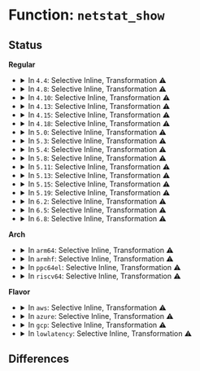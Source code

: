 # Function: <code>netstat_show</code>

## Status
<b>Regular</b>
<ul>
<li>
<details>
<summary>In <code>4.4</code>: Selective Inline, Transformation ⚠️</summary>

**Collision:** Unique Static

**Inline:** Selective

**Transformation:** True

**Instances:**

```
In net/core/net-sysfs.c (ffffffff81736570)
Location: net/core/net-sysfs.c:522
Inline: True
Direct callers:
  - net/core/net-sysfs.c:tx_compressed_show
  - net/core/net-sysfs.c:rx_compressed_show
  - net/core/net-sysfs.c:tx_window_errors_show
  - net/core/net-sysfs.c:tx_heartbeat_errors_show
  - net/core/net-sysfs.c:tx_fifo_errors_show
  - net/core/net-sysfs.c:tx_carrier_errors_show
  - net/core/net-sysfs.c:tx_aborted_errors_show
  - net/core/net-sysfs.c:rx_missed_errors_show
  - net/core/net-sysfs.c:rx_fifo_errors_show
  - net/core/net-sysfs.c:rx_frame_errors_show
  - net/core/net-sysfs.c:rx_crc_errors_show
  - net/core/net-sysfs.c:rx_over_errors_show
  - net/core/net-sysfs.c:rx_length_errors_show
  - net/core/net-sysfs.c:collisions_show
  - net/core/net-sysfs.c:multicast_show
  - net/core/net-sysfs.c:tx_dropped_show
  - net/core/net-sysfs.c:rx_dropped_show
  - net/core/net-sysfs.c:tx_errors_show
  - net/core/net-sysfs.c:rx_errors_show
  - net/core/net-sysfs.c:tx_bytes_show
  - net/core/net-sysfs.c:rx_bytes_show
  - net/core/net-sysfs.c:tx_packets_show
  - net/core/net-sysfs.c:rx_packets_show
```
**Symbols:**

```
ffffffff81736570-ffffffff81736637: netstat_show.isra.21 (STB_LOCAL)
```
</details>
</li>
<li>
<details>
<summary>In <code>4.8</code>: Selective Inline, Transformation ⚠️</summary>

**Collision:** Unique Static

**Inline:** Selective

**Transformation:** True

**Instances:**

```
In net/core/net-sysfs.c (ffffffff817a2720)
Location: net/core/net-sysfs.c:539
Inline: True
Direct callers:
  - net/core/net-sysfs.c:rx_nohandler_show
  - net/core/net-sysfs.c:tx_compressed_show
  - net/core/net-sysfs.c:rx_compressed_show
  - net/core/net-sysfs.c:tx_window_errors_show
  - net/core/net-sysfs.c:tx_heartbeat_errors_show
  - net/core/net-sysfs.c:tx_fifo_errors_show
  - net/core/net-sysfs.c:tx_carrier_errors_show
  - net/core/net-sysfs.c:tx_aborted_errors_show
  - net/core/net-sysfs.c:rx_missed_errors_show
  - net/core/net-sysfs.c:rx_fifo_errors_show
  - net/core/net-sysfs.c:rx_frame_errors_show
  - net/core/net-sysfs.c:rx_crc_errors_show
  - net/core/net-sysfs.c:rx_over_errors_show
  - net/core/net-sysfs.c:rx_length_errors_show
  - net/core/net-sysfs.c:collisions_show
  - net/core/net-sysfs.c:multicast_show
  - net/core/net-sysfs.c:tx_dropped_show
  - net/core/net-sysfs.c:rx_dropped_show
  - net/core/net-sysfs.c:tx_errors_show
  - net/core/net-sysfs.c:rx_errors_show
  - net/core/net-sysfs.c:tx_bytes_show
  - net/core/net-sysfs.c:rx_bytes_show
  - net/core/net-sysfs.c:tx_packets_show
  - net/core/net-sysfs.c:rx_packets_show
```
**Symbols:**

```
ffffffff817a2720-ffffffff817a27e7: netstat_show.isra.19 (STB_LOCAL)
```
</details>
</li>
<li>
<details>
<summary>In <code>4.10</code>: Selective Inline, Transformation ⚠️</summary>

**Collision:** Unique Static

**Inline:** Selective

**Transformation:** True

**Instances:**

```
In net/core/net-sysfs.c (ffffffff817d1140)
Location: net/core/net-sysfs.c:539
Inline: True
Direct callers:
  - net/core/net-sysfs.c:rx_nohandler_show
  - net/core/net-sysfs.c:tx_compressed_show
  - net/core/net-sysfs.c:rx_compressed_show
  - net/core/net-sysfs.c:tx_window_errors_show
  - net/core/net-sysfs.c:tx_heartbeat_errors_show
  - net/core/net-sysfs.c:tx_fifo_errors_show
  - net/core/net-sysfs.c:tx_carrier_errors_show
  - net/core/net-sysfs.c:tx_aborted_errors_show
  - net/core/net-sysfs.c:rx_missed_errors_show
  - net/core/net-sysfs.c:rx_fifo_errors_show
  - net/core/net-sysfs.c:rx_frame_errors_show
  - net/core/net-sysfs.c:rx_crc_errors_show
  - net/core/net-sysfs.c:rx_over_errors_show
  - net/core/net-sysfs.c:rx_length_errors_show
  - net/core/net-sysfs.c:collisions_show
  - net/core/net-sysfs.c:multicast_show
  - net/core/net-sysfs.c:tx_dropped_show
  - net/core/net-sysfs.c:rx_dropped_show
  - net/core/net-sysfs.c:tx_errors_show
  - net/core/net-sysfs.c:rx_errors_show
  - net/core/net-sysfs.c:tx_bytes_show
  - net/core/net-sysfs.c:rx_bytes_show
  - net/core/net-sysfs.c:tx_packets_show
  - net/core/net-sysfs.c:rx_packets_show
```
**Symbols:**

```
ffffffff817d1140-ffffffff817d1207: netstat_show.isra.16 (STB_LOCAL)
```
</details>
</li>
<li>
<details>
<summary>In <code>4.13</code>: Selective Inline, Transformation ⚠️</summary>

**Collision:** Unique Static

**Inline:** Selective

**Transformation:** True

**Instances:**

```
In net/core/net-sysfs.c (ffffffff817f0540)
Location: net/core/net-sysfs.c:544
Inline: True
Direct callers:
  - net/core/net-sysfs.c:rx_nohandler_show
  - net/core/net-sysfs.c:tx_compressed_show
  - net/core/net-sysfs.c:rx_compressed_show
  - net/core/net-sysfs.c:tx_window_errors_show
  - net/core/net-sysfs.c:tx_heartbeat_errors_show
  - net/core/net-sysfs.c:tx_fifo_errors_show
  - net/core/net-sysfs.c:tx_carrier_errors_show
  - net/core/net-sysfs.c:tx_aborted_errors_show
  - net/core/net-sysfs.c:rx_missed_errors_show
  - net/core/net-sysfs.c:rx_fifo_errors_show
  - net/core/net-sysfs.c:rx_frame_errors_show
  - net/core/net-sysfs.c:rx_crc_errors_show
  - net/core/net-sysfs.c:rx_over_errors_show
  - net/core/net-sysfs.c:rx_length_errors_show
  - net/core/net-sysfs.c:collisions_show
  - net/core/net-sysfs.c:multicast_show
  - net/core/net-sysfs.c:tx_dropped_show
  - net/core/net-sysfs.c:rx_dropped_show
  - net/core/net-sysfs.c:tx_errors_show
  - net/core/net-sysfs.c:rx_errors_show
  - net/core/net-sysfs.c:tx_bytes_show
  - net/core/net-sysfs.c:rx_bytes_show
  - net/core/net-sysfs.c:tx_packets_show
  - net/core/net-sysfs.c:rx_packets_show
```
**Symbols:**

```
ffffffff817f0540-ffffffff817f05e4: netstat_show.isra.16 (STB_LOCAL)
```
</details>
</li>
<li>
<details>
<summary>In <code>4.15</code>: Selective Inline, Transformation ⚠️</summary>

**Collision:** Unique Static

**Inline:** Selective

**Transformation:** True

**Instances:**

```
In net/core/net-sysfs.c (ffffffff8186bb40)
Location: net/core/net-sysfs.c:555
Inline: True
Direct callers:
  - net/core/net-sysfs.c:rx_nohandler_show
  - net/core/net-sysfs.c:tx_compressed_show
  - net/core/net-sysfs.c:rx_compressed_show
  - net/core/net-sysfs.c:tx_window_errors_show
  - net/core/net-sysfs.c:tx_heartbeat_errors_show
  - net/core/net-sysfs.c:tx_fifo_errors_show
  - net/core/net-sysfs.c:tx_carrier_errors_show
  - net/core/net-sysfs.c:tx_aborted_errors_show
  - net/core/net-sysfs.c:rx_missed_errors_show
  - net/core/net-sysfs.c:rx_fifo_errors_show
  - net/core/net-sysfs.c:rx_frame_errors_show
  - net/core/net-sysfs.c:rx_crc_errors_show
  - net/core/net-sysfs.c:rx_over_errors_show
  - net/core/net-sysfs.c:rx_length_errors_show
  - net/core/net-sysfs.c:collisions_show
  - net/core/net-sysfs.c:multicast_show
  - net/core/net-sysfs.c:tx_dropped_show
  - net/core/net-sysfs.c:rx_dropped_show
  - net/core/net-sysfs.c:tx_errors_show
  - net/core/net-sysfs.c:rx_errors_show
  - net/core/net-sysfs.c:tx_bytes_show
  - net/core/net-sysfs.c:rx_bytes_show
  - net/core/net-sysfs.c:tx_packets_show
  - net/core/net-sysfs.c:rx_packets_show
```
**Symbols:**

```
ffffffff8186bb40-ffffffff8186bbe4: netstat_show.isra.15 (STB_LOCAL)
```
</details>
</li>
<li>
<details>
<summary>In <code>4.18</code>: Selective Inline, Transformation ⚠️</summary>

**Collision:** Unique Static

**Inline:** Selective

**Transformation:** True

**Instances:**

```
In net/core/net-sysfs.c (ffffffff818bc2b0)
Location: net/core/net-sysfs.c:555
Inline: True
Direct callers:
  - net/core/net-sysfs.c:rx_nohandler_show
  - net/core/net-sysfs.c:tx_compressed_show
  - net/core/net-sysfs.c:rx_compressed_show
  - net/core/net-sysfs.c:tx_window_errors_show
  - net/core/net-sysfs.c:tx_heartbeat_errors_show
  - net/core/net-sysfs.c:tx_fifo_errors_show
  - net/core/net-sysfs.c:tx_carrier_errors_show
  - net/core/net-sysfs.c:tx_aborted_errors_show
  - net/core/net-sysfs.c:rx_missed_errors_show
  - net/core/net-sysfs.c:rx_fifo_errors_show
  - net/core/net-sysfs.c:rx_frame_errors_show
  - net/core/net-sysfs.c:rx_crc_errors_show
  - net/core/net-sysfs.c:rx_over_errors_show
  - net/core/net-sysfs.c:rx_length_errors_show
  - net/core/net-sysfs.c:collisions_show
  - net/core/net-sysfs.c:multicast_show
  - net/core/net-sysfs.c:tx_dropped_show
  - net/core/net-sysfs.c:rx_dropped_show
  - net/core/net-sysfs.c:tx_errors_show
  - net/core/net-sysfs.c:rx_errors_show
  - net/core/net-sysfs.c:tx_bytes_show
  - net/core/net-sysfs.c:rx_bytes_show
  - net/core/net-sysfs.c:tx_packets_show
  - net/core/net-sysfs.c:rx_packets_show
```
**Symbols:**

```
ffffffff818bc2b0-ffffffff818bc354: netstat_show.isra.18 (STB_LOCAL)
```
</details>
</li>
<li>
<details>
<summary>In <code>5.0</code>: Selective Inline, Transformation ⚠️</summary>

**Collision:** Unique Static

**Inline:** Selective

**Transformation:** True

**Instances:**

```
In net/core/net-sysfs.c (ffffffff818e3410)
Location: net/core/net-sysfs.c:556
Inline: True
Direct callers:
  - net/core/net-sysfs.c:rx_nohandler_show
  - net/core/net-sysfs.c:tx_compressed_show
  - net/core/net-sysfs.c:rx_compressed_show
  - net/core/net-sysfs.c:tx_window_errors_show
  - net/core/net-sysfs.c:tx_heartbeat_errors_show
  - net/core/net-sysfs.c:tx_fifo_errors_show
  - net/core/net-sysfs.c:tx_carrier_errors_show
  - net/core/net-sysfs.c:tx_aborted_errors_show
  - net/core/net-sysfs.c:rx_missed_errors_show
  - net/core/net-sysfs.c:rx_fifo_errors_show
  - net/core/net-sysfs.c:rx_frame_errors_show
  - net/core/net-sysfs.c:rx_crc_errors_show
  - net/core/net-sysfs.c:rx_over_errors_show
  - net/core/net-sysfs.c:rx_length_errors_show
  - net/core/net-sysfs.c:collisions_show
  - net/core/net-sysfs.c:multicast_show
  - net/core/net-sysfs.c:tx_dropped_show
  - net/core/net-sysfs.c:rx_dropped_show
  - net/core/net-sysfs.c:tx_errors_show
  - net/core/net-sysfs.c:rx_errors_show
  - net/core/net-sysfs.c:tx_bytes_show
  - net/core/net-sysfs.c:rx_bytes_show
  - net/core/net-sysfs.c:tx_packets_show
  - net/core/net-sysfs.c:rx_packets_show
```
**Symbols:**

```
ffffffff818e3410-ffffffff818e34b4: netstat_show.isra.21 (STB_LOCAL)
```
</details>
</li>
<li>
<details>
<summary>In <code>5.3</code>: Selective Inline, Transformation ⚠️</summary>

**Collision:** Unique Static

**Inline:** Selective

**Transformation:** True

**Instances:**

```
In net/core/net-sysfs.c (0)
Location: net/core/net-sysfs.c:546
Inline: True
Direct callers:
  - net/core/net-sysfs.c:rx_nohandler_show
  - net/core/net-sysfs.c:tx_compressed_show
  - net/core/net-sysfs.c:rx_compressed_show
  - net/core/net-sysfs.c:tx_window_errors_show
  - net/core/net-sysfs.c:tx_heartbeat_errors_show
  - net/core/net-sysfs.c:tx_fifo_errors_show
  - net/core/net-sysfs.c:tx_carrier_errors_show
  - net/core/net-sysfs.c:tx_aborted_errors_show
  - net/core/net-sysfs.c:rx_missed_errors_show
  - net/core/net-sysfs.c:rx_fifo_errors_show
  - net/core/net-sysfs.c:rx_frame_errors_show
  - net/core/net-sysfs.c:rx_crc_errors_show
  - net/core/net-sysfs.c:rx_over_errors_show
  - net/core/net-sysfs.c:rx_length_errors_show
  - net/core/net-sysfs.c:collisions_show
  - net/core/net-sysfs.c:multicast_show
  - net/core/net-sysfs.c:tx_dropped_show
  - net/core/net-sysfs.c:rx_dropped_show
  - net/core/net-sysfs.c:tx_errors_show
  - net/core/net-sysfs.c:rx_errors_show
  - net/core/net-sysfs.c:tx_bytes_show
  - net/core/net-sysfs.c:rx_bytes_show
  - net/core/net-sysfs.c:tx_packets_show
  - net/core/net-sysfs.c:rx_packets_show
```
**Symbols:**

```
ffffffff81932ac0-ffffffff81932b7e: netstat_show.isra.0 (STB_LOCAL)
ffffffff819340d8-ffffffff819340eb: netstat_show.isra.0.cold (STB_LOCAL)
```
</details>
</li>
<li>
<details>
<summary>In <code>5.4</code>: Selective Inline, Transformation ⚠️</summary>

**Collision:** Unique Static

**Inline:** Selective

**Transformation:** True

**Instances:**

```
In net/core/net-sysfs.c (ffffffff81965600)
Location: net/core/net-sysfs.c:546
Inline: True
Direct callers:
  - net/core/net-sysfs.c:rx_nohandler_show
  - net/core/net-sysfs.c:tx_compressed_show
  - net/core/net-sysfs.c:rx_compressed_show
  - net/core/net-sysfs.c:tx_window_errors_show
  - net/core/net-sysfs.c:tx_heartbeat_errors_show
  - net/core/net-sysfs.c:tx_fifo_errors_show
  - net/core/net-sysfs.c:tx_carrier_errors_show
  - net/core/net-sysfs.c:tx_aborted_errors_show
  - net/core/net-sysfs.c:rx_missed_errors_show
  - net/core/net-sysfs.c:rx_fifo_errors_show
  - net/core/net-sysfs.c:rx_frame_errors_show
  - net/core/net-sysfs.c:rx_crc_errors_show
  - net/core/net-sysfs.c:rx_over_errors_show
  - net/core/net-sysfs.c:rx_length_errors_show
  - net/core/net-sysfs.c:collisions_show
  - net/core/net-sysfs.c:multicast_show
  - net/core/net-sysfs.c:tx_dropped_show
  - net/core/net-sysfs.c:rx_dropped_show
  - net/core/net-sysfs.c:tx_errors_show
  - net/core/net-sysfs.c:rx_errors_show
  - net/core/net-sysfs.c:tx_bytes_show
  - net/core/net-sysfs.c:rx_bytes_show
  - net/core/net-sysfs.c:tx_packets_show
  - net/core/net-sysfs.c:rx_packets_show
```
**Symbols:**

```
ffffffff81965600-ffffffff819656ba: netstat_show.isra.0 (STB_LOCAL)
```
</details>
</li>
<li>
<details>
<summary>In <code>5.8</code>: Selective Inline, Transformation ⚠️</summary>

**Collision:** Unique Static

**Inline:** Selective

**Transformation:** True

**Instances:**

```
In net/core/net-sysfs.c (ffffffff81a37d30)
Location: net/core/net-sysfs.c:577
Inline: True
Direct callers:
  - net/core/net-sysfs.c:rx_nohandler_show
  - net/core/net-sysfs.c:tx_compressed_show
  - net/core/net-sysfs.c:rx_compressed_show
  - net/core/net-sysfs.c:tx_window_errors_show
  - net/core/net-sysfs.c:tx_heartbeat_errors_show
  - net/core/net-sysfs.c:tx_fifo_errors_show
  - net/core/net-sysfs.c:tx_carrier_errors_show
  - net/core/net-sysfs.c:tx_aborted_errors_show
  - net/core/net-sysfs.c:rx_missed_errors_show
  - net/core/net-sysfs.c:rx_fifo_errors_show
  - net/core/net-sysfs.c:rx_frame_errors_show
  - net/core/net-sysfs.c:rx_crc_errors_show
  - net/core/net-sysfs.c:rx_over_errors_show
  - net/core/net-sysfs.c:rx_length_errors_show
  - net/core/net-sysfs.c:collisions_show
  - net/core/net-sysfs.c:multicast_show
  - net/core/net-sysfs.c:tx_dropped_show
  - net/core/net-sysfs.c:rx_dropped_show
  - net/core/net-sysfs.c:tx_errors_show
  - net/core/net-sysfs.c:rx_errors_show
  - net/core/net-sysfs.c:tx_bytes_show
  - net/core/net-sysfs.c:rx_bytes_show
  - net/core/net-sysfs.c:tx_packets_show
  - net/core/net-sysfs.c:rx_packets_show
```
**Symbols:**

```
ffffffff81a37d30-ffffffff81a37dda: netstat_show.constprop.0 (STB_LOCAL)
```
</details>
</li>
<li>
<details>
<summary>In <code>5.11</code>: Selective Inline, Transformation ⚠️</summary>

**Collision:** Unique Static

**Inline:** Selective

**Transformation:** True

**Instances:**

```
In net/core/net-sysfs.c (ffffffff81a39f80)
Location: net/core/net-sysfs.c:578
Inline: True
Direct callers:
  - net/core/net-sysfs.c:rx_nohandler_show
  - net/core/net-sysfs.c:tx_compressed_show
  - net/core/net-sysfs.c:rx_compressed_show
  - net/core/net-sysfs.c:tx_window_errors_show
  - net/core/net-sysfs.c:tx_heartbeat_errors_show
  - net/core/net-sysfs.c:tx_fifo_errors_show
  - net/core/net-sysfs.c:tx_carrier_errors_show
  - net/core/net-sysfs.c:tx_aborted_errors_show
  - net/core/net-sysfs.c:rx_missed_errors_show
  - net/core/net-sysfs.c:rx_fifo_errors_show
  - net/core/net-sysfs.c:rx_frame_errors_show
  - net/core/net-sysfs.c:rx_crc_errors_show
  - net/core/net-sysfs.c:rx_over_errors_show
  - net/core/net-sysfs.c:rx_length_errors_show
  - net/core/net-sysfs.c:collisions_show
  - net/core/net-sysfs.c:multicast_show
  - net/core/net-sysfs.c:tx_dropped_show
  - net/core/net-sysfs.c:rx_dropped_show
  - net/core/net-sysfs.c:tx_errors_show
  - net/core/net-sysfs.c:rx_errors_show
  - net/core/net-sysfs.c:tx_bytes_show
  - net/core/net-sysfs.c:rx_bytes_show
  - net/core/net-sysfs.c:tx_packets_show
  - net/core/net-sysfs.c:rx_packets_show
```
**Symbols:**

```
ffffffff81a39f80-ffffffff81a3a02a: netstat_show.constprop.0 (STB_LOCAL)
```
</details>
</li>
<li>
<details>
<summary>In <code>5.13</code>: Selective Inline, Transformation ⚠️</summary>

**Collision:** Unique Static

**Inline:** Selective

**Transformation:** True

**Instances:**

```
In net/core/net-sysfs.c (ffffffff81a21340)
Location: net/core/net-sysfs.c:618
Inline: True
Direct callers:
  - net/core/net-sysfs.c:rx_nohandler_show
  - net/core/net-sysfs.c:tx_compressed_show
  - net/core/net-sysfs.c:rx_compressed_show
  - net/core/net-sysfs.c:tx_window_errors_show
  - net/core/net-sysfs.c:tx_heartbeat_errors_show
  - net/core/net-sysfs.c:tx_fifo_errors_show
  - net/core/net-sysfs.c:tx_carrier_errors_show
  - net/core/net-sysfs.c:tx_aborted_errors_show
  - net/core/net-sysfs.c:rx_missed_errors_show
  - net/core/net-sysfs.c:rx_fifo_errors_show
  - net/core/net-sysfs.c:rx_frame_errors_show
  - net/core/net-sysfs.c:rx_crc_errors_show
  - net/core/net-sysfs.c:rx_over_errors_show
  - net/core/net-sysfs.c:rx_length_errors_show
  - net/core/net-sysfs.c:collisions_show
  - net/core/net-sysfs.c:multicast_show
  - net/core/net-sysfs.c:tx_dropped_show
  - net/core/net-sysfs.c:rx_dropped_show
  - net/core/net-sysfs.c:tx_errors_show
  - net/core/net-sysfs.c:rx_errors_show
  - net/core/net-sysfs.c:tx_bytes_show
  - net/core/net-sysfs.c:rx_bytes_show
  - net/core/net-sysfs.c:tx_packets_show
  - net/core/net-sysfs.c:rx_packets_show
```
**Symbols:**

```
ffffffff81a21340-ffffffff81a213e6: netstat_show.constprop.0 (STB_LOCAL)
```
</details>
</li>
<li>
<details>
<summary>In <code>5.15</code>: Selective Inline, Transformation ⚠️</summary>

**Collision:** Unique Static

**Inline:** Selective

**Transformation:** True

**Instances:**

```
In net/core/net-sysfs.c (ffffffff81ad58c0)
Location: net/core/net-sysfs.c:667
Inline: True
Direct callers:
  - net/core/net-sysfs.c:rx_nohandler_show
  - net/core/net-sysfs.c:tx_compressed_show
  - net/core/net-sysfs.c:rx_compressed_show
  - net/core/net-sysfs.c:tx_window_errors_show
  - net/core/net-sysfs.c:tx_heartbeat_errors_show
  - net/core/net-sysfs.c:tx_fifo_errors_show
  - net/core/net-sysfs.c:tx_carrier_errors_show
  - net/core/net-sysfs.c:tx_aborted_errors_show
  - net/core/net-sysfs.c:rx_missed_errors_show
  - net/core/net-sysfs.c:rx_fifo_errors_show
  - net/core/net-sysfs.c:rx_frame_errors_show
  - net/core/net-sysfs.c:rx_crc_errors_show
  - net/core/net-sysfs.c:rx_over_errors_show
  - net/core/net-sysfs.c:rx_length_errors_show
  - net/core/net-sysfs.c:collisions_show
  - net/core/net-sysfs.c:multicast_show
  - net/core/net-sysfs.c:tx_dropped_show
  - net/core/net-sysfs.c:rx_dropped_show
  - net/core/net-sysfs.c:tx_errors_show
  - net/core/net-sysfs.c:rx_errors_show
  - net/core/net-sysfs.c:tx_bytes_show
  - net/core/net-sysfs.c:rx_bytes_show
  - net/core/net-sysfs.c:tx_packets_show
  - net/core/net-sysfs.c:rx_packets_show
```
**Symbols:**

```
ffffffff81ad58c0-ffffffff81ad5966: netstat_show.constprop.0 (STB_LOCAL)
```
</details>
</li>
<li>
<details>
<summary>In <code>5.19</code>: Selective Inline, Transformation ⚠️</summary>

**Collision:** Unique Static

**Inline:** Selective

**Transformation:** True

**Instances:**

```
In net/core/net-sysfs.c (ffffffff81c55d60)
Location: net/core/net-sysfs.c:661
Inline: True
Direct callers:
  - net/core/net-sysfs.c:rx_nohandler_show
  - net/core/net-sysfs.c:tx_compressed_show
  - net/core/net-sysfs.c:rx_compressed_show
  - net/core/net-sysfs.c:tx_window_errors_show
  - net/core/net-sysfs.c:tx_heartbeat_errors_show
  - net/core/net-sysfs.c:tx_fifo_errors_show
  - net/core/net-sysfs.c:tx_carrier_errors_show
  - net/core/net-sysfs.c:tx_aborted_errors_show
  - net/core/net-sysfs.c:rx_missed_errors_show
  - net/core/net-sysfs.c:rx_fifo_errors_show
  - net/core/net-sysfs.c:rx_frame_errors_show
  - net/core/net-sysfs.c:rx_crc_errors_show
  - net/core/net-sysfs.c:rx_over_errors_show
  - net/core/net-sysfs.c:rx_length_errors_show
  - net/core/net-sysfs.c:collisions_show
  - net/core/net-sysfs.c:multicast_show
  - net/core/net-sysfs.c:tx_dropped_show
  - net/core/net-sysfs.c:rx_dropped_show
  - net/core/net-sysfs.c:tx_errors_show
  - net/core/net-sysfs.c:rx_errors_show
  - net/core/net-sysfs.c:tx_bytes_show
  - net/core/net-sysfs.c:rx_bytes_show
  - net/core/net-sysfs.c:tx_packets_show
  - net/core/net-sysfs.c:rx_packets_show
```
**Symbols:**

```
ffffffff81c55d60-ffffffff81c55e22: netstat_show.constprop.0 (STB_LOCAL)
```
</details>
</li>
<li>
<details>
<summary>In <code>6.2</code>: Selective Inline, Transformation ⚠️</summary>

**Collision:** Unique Static

**Inline:** Selective

**Transformation:** True

**Instances:**

```
In net/core/net-sysfs.c (ffffffff81e0b7c0)
Location: net/core/net-sysfs.c:661
Inline: True
Direct callers:
  - net/core/net-sysfs.c:rx_nohandler_show
  - net/core/net-sysfs.c:tx_compressed_show
  - net/core/net-sysfs.c:rx_compressed_show
  - net/core/net-sysfs.c:tx_window_errors_show
  - net/core/net-sysfs.c:tx_heartbeat_errors_show
  - net/core/net-sysfs.c:tx_fifo_errors_show
  - net/core/net-sysfs.c:tx_carrier_errors_show
  - net/core/net-sysfs.c:tx_aborted_errors_show
  - net/core/net-sysfs.c:rx_missed_errors_show
  - net/core/net-sysfs.c:rx_fifo_errors_show
  - net/core/net-sysfs.c:rx_frame_errors_show
  - net/core/net-sysfs.c:rx_crc_errors_show
  - net/core/net-sysfs.c:rx_over_errors_show
  - net/core/net-sysfs.c:rx_length_errors_show
  - net/core/net-sysfs.c:collisions_show
  - net/core/net-sysfs.c:multicast_show
  - net/core/net-sysfs.c:tx_dropped_show
  - net/core/net-sysfs.c:rx_dropped_show
  - net/core/net-sysfs.c:tx_errors_show
  - net/core/net-sysfs.c:rx_errors_show
  - net/core/net-sysfs.c:tx_bytes_show
  - net/core/net-sysfs.c:rx_bytes_show
  - net/core/net-sysfs.c:tx_packets_show
  - net/core/net-sysfs.c:rx_packets_show
```
**Symbols:**

```
ffffffff81e0b7c0-ffffffff81e0b882: netstat_show.constprop.0 (STB_LOCAL)
```
</details>
</li>
<li>
<details>
<summary>In <code>6.5</code>: Selective Inline, Transformation ⚠️</summary>

**Collision:** Unique Static

**Inline:** Selective

**Transformation:** True

**Instances:**

```
In net/core/net-sysfs.c (ffffffff81e7ed50)
Location: net/core/net-sysfs.c:661
Inline: True
Direct callers:
  - net/core/net-sysfs.c:rx_nohandler_show
  - net/core/net-sysfs.c:tx_compressed_show
  - net/core/net-sysfs.c:rx_compressed_show
  - net/core/net-sysfs.c:tx_window_errors_show
  - net/core/net-sysfs.c:tx_heartbeat_errors_show
  - net/core/net-sysfs.c:tx_fifo_errors_show
  - net/core/net-sysfs.c:tx_carrier_errors_show
  - net/core/net-sysfs.c:tx_aborted_errors_show
  - net/core/net-sysfs.c:rx_missed_errors_show
  - net/core/net-sysfs.c:rx_fifo_errors_show
  - net/core/net-sysfs.c:rx_frame_errors_show
  - net/core/net-sysfs.c:rx_crc_errors_show
  - net/core/net-sysfs.c:rx_over_errors_show
  - net/core/net-sysfs.c:rx_length_errors_show
  - net/core/net-sysfs.c:collisions_show
  - net/core/net-sysfs.c:multicast_show
  - net/core/net-sysfs.c:tx_dropped_show
  - net/core/net-sysfs.c:rx_dropped_show
  - net/core/net-sysfs.c:tx_errors_show
  - net/core/net-sysfs.c:rx_errors_show
  - net/core/net-sysfs.c:tx_bytes_show
  - net/core/net-sysfs.c:rx_bytes_show
  - net/core/net-sysfs.c:tx_packets_show
  - net/core/net-sysfs.c:rx_packets_show
```
**Symbols:**

```
ffffffff81e7ed50-ffffffff81e7ee12: netstat_show.isra.0 (STB_LOCAL)
```
</details>
</li>
<li>
<details>
<summary>In <code>6.8</code>: Selective Inline, Transformation ⚠️</summary>

**Collision:** Unique Static

**Inline:** Selective

**Transformation:** True

**Instances:**

```
In net/core/net-sysfs.c (ffffffff81f3fc60)
Location: net/core/net-sysfs.c:673
Inline: True
Direct callers:
  - net/core/net-sysfs.c:rx_nohandler_show
  - net/core/net-sysfs.c:tx_compressed_show
  - net/core/net-sysfs.c:rx_compressed_show
  - net/core/net-sysfs.c:tx_window_errors_show
  - net/core/net-sysfs.c:tx_heartbeat_errors_show
  - net/core/net-sysfs.c:tx_fifo_errors_show
  - net/core/net-sysfs.c:tx_carrier_errors_show
  - net/core/net-sysfs.c:tx_aborted_errors_show
  - net/core/net-sysfs.c:rx_missed_errors_show
  - net/core/net-sysfs.c:rx_fifo_errors_show
  - net/core/net-sysfs.c:rx_frame_errors_show
  - net/core/net-sysfs.c:rx_crc_errors_show
  - net/core/net-sysfs.c:rx_over_errors_show
  - net/core/net-sysfs.c:rx_length_errors_show
  - net/core/net-sysfs.c:collisions_show
  - net/core/net-sysfs.c:multicast_show
  - net/core/net-sysfs.c:tx_dropped_show
  - net/core/net-sysfs.c:rx_dropped_show
  - net/core/net-sysfs.c:tx_errors_show
  - net/core/net-sysfs.c:rx_errors_show
  - net/core/net-sysfs.c:tx_bytes_show
  - net/core/net-sysfs.c:rx_bytes_show
  - net/core/net-sysfs.c:tx_packets_show
  - net/core/net-sysfs.c:rx_packets_show
```
**Symbols:**

```
ffffffff81f3fc60-ffffffff81f3fd22: netstat_show.isra.0 (STB_LOCAL)
```
</details>
</li>
</ul>
<b>Arch</b>
<ul>
<li>
<details>
<summary>In <code>arm64</code>: Selective Inline, Transformation ⚠️</summary>

**Collision:** Unique Static

**Inline:** Selective

**Transformation:** True

**Instances:**

```
In net/core/net-sysfs.c (ffff800010c0b0e8)
Location: net/core/net-sysfs.c:546
Inline: True
Direct callers:
  - net/core/net-sysfs.c:rx_nohandler_show
  - net/core/net-sysfs.c:tx_compressed_show
  - net/core/net-sysfs.c:rx_compressed_show
  - net/core/net-sysfs.c:tx_window_errors_show
  - net/core/net-sysfs.c:tx_heartbeat_errors_show
  - net/core/net-sysfs.c:tx_fifo_errors_show
  - net/core/net-sysfs.c:tx_carrier_errors_show
  - net/core/net-sysfs.c:tx_aborted_errors_show
  - net/core/net-sysfs.c:rx_missed_errors_show
  - net/core/net-sysfs.c:rx_fifo_errors_show
  - net/core/net-sysfs.c:rx_frame_errors_show
  - net/core/net-sysfs.c:rx_crc_errors_show
  - net/core/net-sysfs.c:rx_over_errors_show
  - net/core/net-sysfs.c:rx_length_errors_show
  - net/core/net-sysfs.c:collisions_show
  - net/core/net-sysfs.c:multicast_show
  - net/core/net-sysfs.c:tx_dropped_show
  - net/core/net-sysfs.c:rx_dropped_show
  - net/core/net-sysfs.c:tx_errors_show
  - net/core/net-sysfs.c:rx_errors_show
  - net/core/net-sysfs.c:tx_bytes_show
  - net/core/net-sysfs.c:rx_bytes_show
  - net/core/net-sysfs.c:tx_packets_show
  - net/core/net-sysfs.c:rx_packets_show
```
**Symbols:**

```
ffff800010c0b0e8-ffff800010c0b200: netstat_show.isra.0 (STB_LOCAL)
```
</details>
</li>
<li>
<details>
<summary>In <code>armhf</code>: Selective Inline, Transformation ⚠️</summary>

**Collision:** Unique Static

**Inline:** Selective

**Transformation:** True

**Instances:**

```
In net/core/net-sysfs.c (c0d23ad0)
Location: net/core/net-sysfs.c:546
Inline: True
Direct callers:
  - net/core/net-sysfs.c:rx_nohandler_show
  - net/core/net-sysfs.c:tx_compressed_show
  - net/core/net-sysfs.c:rx_compressed_show
  - net/core/net-sysfs.c:tx_window_errors_show
  - net/core/net-sysfs.c:tx_heartbeat_errors_show
  - net/core/net-sysfs.c:tx_fifo_errors_show
  - net/core/net-sysfs.c:tx_carrier_errors_show
  - net/core/net-sysfs.c:tx_aborted_errors_show
  - net/core/net-sysfs.c:rx_missed_errors_show
  - net/core/net-sysfs.c:rx_fifo_errors_show
  - net/core/net-sysfs.c:rx_frame_errors_show
  - net/core/net-sysfs.c:rx_crc_errors_show
  - net/core/net-sysfs.c:rx_over_errors_show
  - net/core/net-sysfs.c:rx_length_errors_show
  - net/core/net-sysfs.c:collisions_show
  - net/core/net-sysfs.c:multicast_show
  - net/core/net-sysfs.c:tx_dropped_show
  - net/core/net-sysfs.c:rx_dropped_show
  - net/core/net-sysfs.c:tx_errors_show
  - net/core/net-sysfs.c:rx_errors_show
  - net/core/net-sysfs.c:tx_bytes_show
  - net/core/net-sysfs.c:rx_bytes_show
  - net/core/net-sysfs.c:tx_packets_show
  - net/core/net-sysfs.c:rx_packets_show
```
**Symbols:**

```
c0d23ad0-c0d23ba0: netstat_show.constprop.0 (STB_LOCAL)
```
</details>
</li>
<li>
<details>
<summary>In <code>ppc64el</code>: Selective Inline, Transformation ⚠️</summary>

**Collision:** Unique Static

**Inline:** Selective

**Transformation:** True

**Instances:**

```
In net/core/net-sysfs.c (c000000000cf62f0)
Location: net/core/net-sysfs.c:546
Inline: True
Direct callers:
  - net/core/net-sysfs.c:rx_nohandler_show
  - net/core/net-sysfs.c:tx_compressed_show
  - net/core/net-sysfs.c:rx_compressed_show
  - net/core/net-sysfs.c:tx_window_errors_show
  - net/core/net-sysfs.c:tx_heartbeat_errors_show
  - net/core/net-sysfs.c:tx_fifo_errors_show
  - net/core/net-sysfs.c:tx_carrier_errors_show
  - net/core/net-sysfs.c:tx_aborted_errors_show
  - net/core/net-sysfs.c:rx_missed_errors_show
  - net/core/net-sysfs.c:rx_fifo_errors_show
  - net/core/net-sysfs.c:rx_frame_errors_show
  - net/core/net-sysfs.c:rx_crc_errors_show
  - net/core/net-sysfs.c:rx_over_errors_show
  - net/core/net-sysfs.c:rx_length_errors_show
  - net/core/net-sysfs.c:collisions_show
  - net/core/net-sysfs.c:multicast_show
  - net/core/net-sysfs.c:tx_dropped_show
  - net/core/net-sysfs.c:rx_dropped_show
  - net/core/net-sysfs.c:tx_errors_show
  - net/core/net-sysfs.c:rx_errors_show
  - net/core/net-sysfs.c:tx_bytes_show
  - net/core/net-sysfs.c:rx_bytes_show
  - net/core/net-sysfs.c:tx_packets_show
  - net/core/net-sysfs.c:rx_packets_show
```
**Symbols:**

```
c000000000cf62f0-c000000000cf6400: netstat_show.isra.0 (STB_LOCAL)
```
</details>
</li>
<li>
<details>
<summary>In <code>riscv64</code>: Selective Inline, Transformation ⚠️</summary>

**Collision:** Unique Static

**Inline:** Selective

**Transformation:** True

**Instances:**

```
In net/core/net-sysfs.c (ffffffe000788a80)
Location: net/core/net-sysfs.c:546
Inline: True
Direct callers:
  - net/core/net-sysfs.c:rx_nohandler_show
  - net/core/net-sysfs.c:tx_compressed_show
  - net/core/net-sysfs.c:rx_compressed_show
  - net/core/net-sysfs.c:tx_window_errors_show
  - net/core/net-sysfs.c:tx_heartbeat_errors_show
  - net/core/net-sysfs.c:tx_fifo_errors_show
  - net/core/net-sysfs.c:tx_carrier_errors_show
  - net/core/net-sysfs.c:tx_aborted_errors_show
  - net/core/net-sysfs.c:rx_missed_errors_show
  - net/core/net-sysfs.c:rx_fifo_errors_show
  - net/core/net-sysfs.c:rx_frame_errors_show
  - net/core/net-sysfs.c:rx_crc_errors_show
  - net/core/net-sysfs.c:rx_over_errors_show
  - net/core/net-sysfs.c:rx_length_errors_show
  - net/core/net-sysfs.c:collisions_show
  - net/core/net-sysfs.c:multicast_show
  - net/core/net-sysfs.c:tx_dropped_show
  - net/core/net-sysfs.c:rx_dropped_show
  - net/core/net-sysfs.c:tx_errors_show
  - net/core/net-sysfs.c:rx_errors_show
  - net/core/net-sysfs.c:tx_bytes_show
  - net/core/net-sysfs.c:rx_bytes_show
  - net/core/net-sysfs.c:tx_packets_show
  - net/core/net-sysfs.c:rx_packets_show
```
**Symbols:**

```
ffffffe000788a80-ffffffe000788b04: netstat_show.isra.0 (STB_LOCAL)
```
</details>
</li>
</ul>
<b>Flavor</b>
<ul>
<li>
<details>
<summary>In <code>aws</code>: Selective Inline, Transformation ⚠️</summary>

**Collision:** Unique Static

**Inline:** Selective

**Transformation:** True

**Instances:**

```
In net/core/net-sysfs.c (ffffffff819055d0)
Location: net/core/net-sysfs.c:546
Inline: True
Direct callers:
  - net/core/net-sysfs.c:rx_nohandler_show
  - net/core/net-sysfs.c:tx_compressed_show
  - net/core/net-sysfs.c:rx_compressed_show
  - net/core/net-sysfs.c:tx_window_errors_show
  - net/core/net-sysfs.c:tx_heartbeat_errors_show
  - net/core/net-sysfs.c:tx_fifo_errors_show
  - net/core/net-sysfs.c:tx_carrier_errors_show
  - net/core/net-sysfs.c:tx_aborted_errors_show
  - net/core/net-sysfs.c:rx_missed_errors_show
  - net/core/net-sysfs.c:rx_fifo_errors_show
  - net/core/net-sysfs.c:rx_frame_errors_show
  - net/core/net-sysfs.c:rx_crc_errors_show
  - net/core/net-sysfs.c:rx_over_errors_show
  - net/core/net-sysfs.c:rx_length_errors_show
  - net/core/net-sysfs.c:collisions_show
  - net/core/net-sysfs.c:multicast_show
  - net/core/net-sysfs.c:tx_dropped_show
  - net/core/net-sysfs.c:rx_dropped_show
  - net/core/net-sysfs.c:tx_errors_show
  - net/core/net-sysfs.c:rx_errors_show
  - net/core/net-sysfs.c:tx_bytes_show
  - net/core/net-sysfs.c:rx_bytes_show
  - net/core/net-sysfs.c:tx_packets_show
  - net/core/net-sysfs.c:rx_packets_show
```
**Symbols:**

```
ffffffff819055d0-ffffffff8190568a: netstat_show.isra.0 (STB_LOCAL)
```
</details>
</li>
<li>
<details>
<summary>In <code>azure</code>: Selective Inline, Transformation ⚠️</summary>

**Collision:** Unique Static

**Inline:** Selective

**Transformation:** True

**Instances:**

```
In net/core/net-sysfs.c (ffffffff818bf400)
Location: net/core/net-sysfs.c:546
Inline: True
Direct callers:
  - net/core/net-sysfs.c:rx_nohandler_show
  - net/core/net-sysfs.c:tx_compressed_show
  - net/core/net-sysfs.c:rx_compressed_show
  - net/core/net-sysfs.c:tx_window_errors_show
  - net/core/net-sysfs.c:tx_heartbeat_errors_show
  - net/core/net-sysfs.c:tx_fifo_errors_show
  - net/core/net-sysfs.c:tx_carrier_errors_show
  - net/core/net-sysfs.c:tx_aborted_errors_show
  - net/core/net-sysfs.c:rx_missed_errors_show
  - net/core/net-sysfs.c:rx_fifo_errors_show
  - net/core/net-sysfs.c:rx_frame_errors_show
  - net/core/net-sysfs.c:rx_crc_errors_show
  - net/core/net-sysfs.c:rx_over_errors_show
  - net/core/net-sysfs.c:rx_length_errors_show
  - net/core/net-sysfs.c:collisions_show
  - net/core/net-sysfs.c:multicast_show
  - net/core/net-sysfs.c:tx_dropped_show
  - net/core/net-sysfs.c:rx_dropped_show
  - net/core/net-sysfs.c:tx_errors_show
  - net/core/net-sysfs.c:rx_errors_show
  - net/core/net-sysfs.c:tx_bytes_show
  - net/core/net-sysfs.c:rx_bytes_show
  - net/core/net-sysfs.c:tx_packets_show
  - net/core/net-sysfs.c:rx_packets_show
```
**Symbols:**

```
ffffffff818bf400-ffffffff818bf4ba: netstat_show.isra.0 (STB_LOCAL)
```
</details>
</li>
<li>
<details>
<summary>In <code>gcp</code>: Selective Inline, Transformation ⚠️</summary>

**Collision:** Unique Static

**Inline:** Selective

**Transformation:** True

**Instances:**

```
In net/core/net-sysfs.c (ffffffff81956600)
Location: net/core/net-sysfs.c:546
Inline: True
Direct callers:
  - net/core/net-sysfs.c:rx_nohandler_show
  - net/core/net-sysfs.c:tx_compressed_show
  - net/core/net-sysfs.c:rx_compressed_show
  - net/core/net-sysfs.c:tx_window_errors_show
  - net/core/net-sysfs.c:tx_heartbeat_errors_show
  - net/core/net-sysfs.c:tx_fifo_errors_show
  - net/core/net-sysfs.c:tx_carrier_errors_show
  - net/core/net-sysfs.c:tx_aborted_errors_show
  - net/core/net-sysfs.c:rx_missed_errors_show
  - net/core/net-sysfs.c:rx_fifo_errors_show
  - net/core/net-sysfs.c:rx_frame_errors_show
  - net/core/net-sysfs.c:rx_crc_errors_show
  - net/core/net-sysfs.c:rx_over_errors_show
  - net/core/net-sysfs.c:rx_length_errors_show
  - net/core/net-sysfs.c:collisions_show
  - net/core/net-sysfs.c:multicast_show
  - net/core/net-sysfs.c:tx_dropped_show
  - net/core/net-sysfs.c:rx_dropped_show
  - net/core/net-sysfs.c:tx_errors_show
  - net/core/net-sysfs.c:rx_errors_show
  - net/core/net-sysfs.c:tx_bytes_show
  - net/core/net-sysfs.c:rx_bytes_show
  - net/core/net-sysfs.c:tx_packets_show
  - net/core/net-sysfs.c:rx_packets_show
```
**Symbols:**

```
ffffffff81956600-ffffffff819566ba: netstat_show.isra.0 (STB_LOCAL)
```
</details>
</li>
<li>
<details>
<summary>In <code>lowlatency</code>: Selective Inline, Transformation ⚠️</summary>

**Collision:** Unique Static

**Inline:** Selective

**Transformation:** True

**Instances:**

```
In net/core/net-sysfs.c (ffffffff81978800)
Location: net/core/net-sysfs.c:546
Inline: True
Direct callers:
  - net/core/net-sysfs.c:rx_nohandler_show
  - net/core/net-sysfs.c:tx_compressed_show
  - net/core/net-sysfs.c:rx_compressed_show
  - net/core/net-sysfs.c:tx_window_errors_show
  - net/core/net-sysfs.c:tx_heartbeat_errors_show
  - net/core/net-sysfs.c:tx_fifo_errors_show
  - net/core/net-sysfs.c:tx_carrier_errors_show
  - net/core/net-sysfs.c:tx_aborted_errors_show
  - net/core/net-sysfs.c:rx_missed_errors_show
  - net/core/net-sysfs.c:rx_fifo_errors_show
  - net/core/net-sysfs.c:rx_frame_errors_show
  - net/core/net-sysfs.c:rx_crc_errors_show
  - net/core/net-sysfs.c:rx_over_errors_show
  - net/core/net-sysfs.c:rx_length_errors_show
  - net/core/net-sysfs.c:collisions_show
  - net/core/net-sysfs.c:multicast_show
  - net/core/net-sysfs.c:tx_dropped_show
  - net/core/net-sysfs.c:rx_dropped_show
  - net/core/net-sysfs.c:tx_errors_show
  - net/core/net-sysfs.c:rx_errors_show
  - net/core/net-sysfs.c:tx_bytes_show
  - net/core/net-sysfs.c:rx_bytes_show
  - net/core/net-sysfs.c:tx_packets_show
  - net/core/net-sysfs.c:rx_packets_show
```
**Symbols:**

```
ffffffff81978800-ffffffff819788bd: netstat_show.isra.0 (STB_LOCAL)
```
</details>
</li>
</ul>

## Differences
